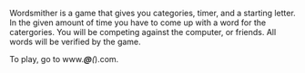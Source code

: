 Wordsmither is a game that gives you categories, timer, and a starting letter. In the given amount of time you have to come up with a word for the catergories. You will be competing against the computer, or friends. All words will be verified by the game.

To play, go to www.****@***(*).com. 


